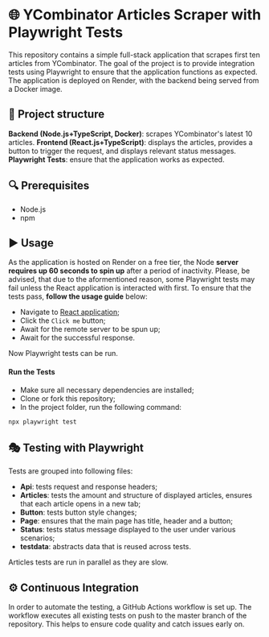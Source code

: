 # 🌐 YCombinator Articles Scraper with Playwright Tests

This repository contains a simple full-stack application that scrapes first ten articles from YCombinator.
The goal of the project is to provide integration tests using Playwright to ensure that the application functions as expected.
The application is deployed on Render, with the backend being served from a Docker image.

## 🧱 Project structure

**Backend (Node.js+TypeScript, Docker)**: scrapes YCombinator's latest 10 articles.
**Frontend (React.js+TypeScript)**: displays the articles, provides a button to trigger the request, and displays relevant status messages.
**Playwright Tests**: ensure that the application works as expected.

## 🔍 Prerequisites

- Node.js
- npm

## ▶️ Usage

As the application is hosted on Render on a free tier, the Node **server requires up 60 seconds to spin up** after a period of inactivity.
Please, be advised, that due to the aformentioned reason, some Playwright tests may fail unless the React application is interacted with first.
To ensure that the tests pass, **follow the usage guide** below:

- Navigate to [React application](https://playwright-ui.onrender.com/);
- Click the `Click me` button;
- Await for the remote server to be spun up;
- Await for the successful response.

Now Playwright tests can be run.

#### Run the Tests

- Make sure all necessary dependencies are installed;
- Clone or fork this repository;
- In the project folder, run the following command:

```bash
npx playwright test
```

## 🎭 Testing with Playwright

Tests are grouped into following files:

- **Api**: tests request and response headers;
- **Articles**: tests the amount and structure of displayed articles, ensures that each article opens in a new tab;
- **Button**: tests button style changes;
- **Page**: ensures that the main page has title, header and a button;
- **Status**: tests status message displayed to the user under various scenarios;
- **testdata**: abstracts data that is reused across tests.

Articles tests are run in parallel as they are slow.

## ⚙️ Continuous Integration

In order to automate the testing, a GitHub Actions workflow is set up. The workflow executes all existing tests on push to the master branch of the repository. This helps to ensure code quality and catch issues early on.
